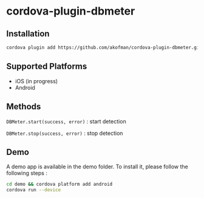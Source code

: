 # cordova-plugin-dbmeter



## Installation

```sh
cordova plugin add https://github.com/akofman/cordova-plugin-dbmeter.git
```

## Supported Platforms

 - iOS (in progress)
 - Android

## Methods

`DBMeter.start(success, error)` : start detection

`DBMeter.stop(success, error)` : stop detection

## Demo

A demo app is available in the demo folder.
To install it, please follow the following steps :

```sh
cd demo && cordova platform add android
cordova run --device
```
